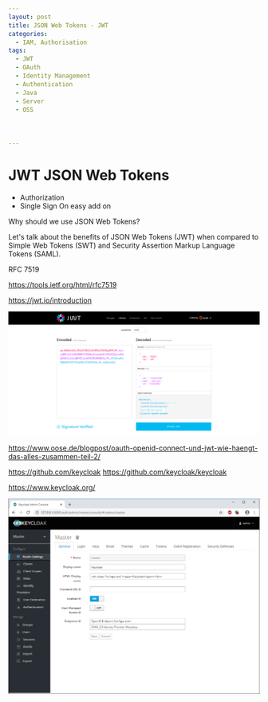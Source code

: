 ```yaml
---
layout: post
title: JSON Web Tokens - JWT 
categories:
  - IAM, Authorisation 
tags:
  - JWT
  - OAuth
  - Identity Management
  - Authentication
  - Java
  - Server
  - OSS



---
```

# JWT JSON Web Tokens 

* Authorization
* Single Sign On easy add on


Why should we use JSON Web Tokens?

Let's talk about the benefits of JSON Web Tokens (JWT) when compared to Simple Web Tokens (SWT) and Security Assertion Markup Language Tokens (SAML).

RFC 7519

<https://tools.ietf.org/html/rfc7519>

<https://jwt.io/introduction>

![Jwt Io Debug](/pic/jwt-io-debug.png)

<https://www.oose.de/blogpost/oauth-openid-connect-und-jwt-wie-haengt-das-alles-zusammen-teil-2/> 


<https://github.com/keycloak> 
<https://github.com/keycloak/keycloak>

<https://www.keycloak.org/>

 
![2020 06 23 Keycloak Admin](/pic/2020-06-23-keycloak-admin.png)